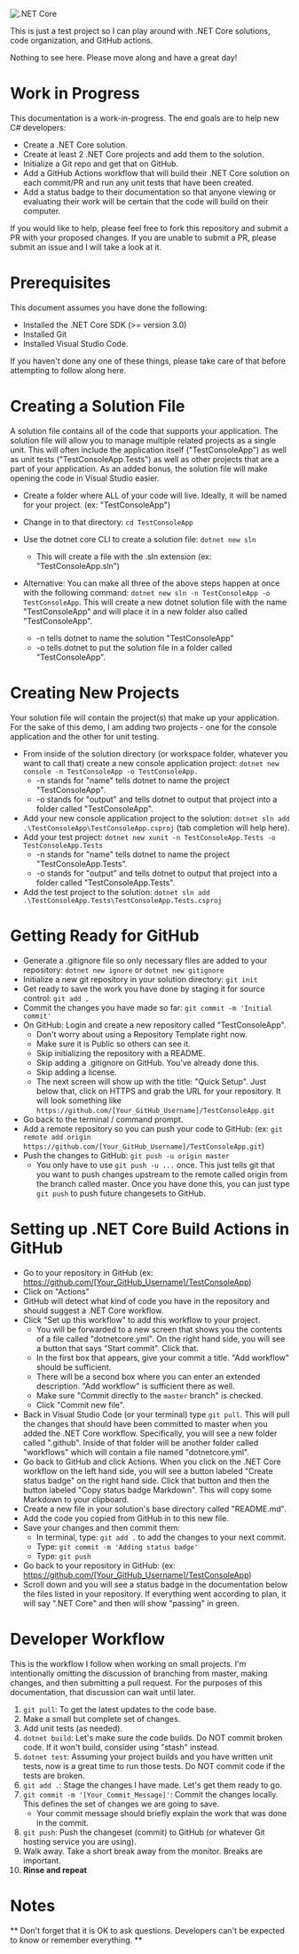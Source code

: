 ![.NET Core](https://github.com/am1983/TestConsoleApp/workflows/.NET%20Core/badge.svg)

This is just a test project so I can play around with .NET Core solutions, code organization, and GitHub actions.

Nothing to see here. Please move along and have a great day!

# Work in Progress

This documentation is a work-in-progress. The end goals are to help new C# developers:

* Create a .NET Core solution.
* Create at least 2 .NET Core projects and add them to the solution.
* Initialize a Git repo and get that on GitHub.
* Add a GitHub Actions workflow that will build their .NET Core solution on each commit/PR and run any unit tests that have been created.
* Add a status badge to their documentation so that anyone viewing or evaluating their work will be certain that the code will build on their computer.

If you would like to help, please feel free to fork this repository and submit a PR with your proposed changes. If you are unable to submit a PR, please submit an issue and I will take a look at it.

# Prerequisites

This document assumes you have done the following:
* Installed the .NET Core SDK (>= version 3.0)
* Installed Git
* Installed Visual Studio Code.

If you haven't done any one of these things, please take care of that before attempting to follow along here.

# Creating a Solution File

A solution file contains all of the code that supports your application. The solution file will allow you to manage multiple related projects as a single unit. This will often include the application itself ("TestConsoleApp") as well as unit tests ("TestConsoleApp.Tests") as well as other projects that are a part of your application. As an added bonus, the solution file will make opening the code in Visual Studio easier.

* Create a folder where ALL of your code will live. Ideally, it will be named for your project. (ex: "TestConsoleApp")
* Change in to that directory: `cd TestConsoleApp`
* Use the dotnet core CLI to create a solution file: `dotnet new sln`
  * This will create a file with the .sln extension (ex: "TestConsoleApp.sln")

* Alternative: You can make all three of the above steps happen at once with the following command: `dotnet new sln -n TestConsoleApp -o TestConsoleApp`. This will create a new dotnet solution file with the name "TestConsoleApp" and will place it in a new folder also called "TestConsoleApp".
  * -n tells dotnet to name the solution "TestConsoleApp"
  * -o tells dotnet to put the solution file in a folder called "TestConsoleApp".

# Creating New Projects

Your solution file will contain the project(s) that make up your application. For the sake of this demo, I am adding two projects - one for the console application and the other for unit testing.

* From inside of the solution directory (or workspace folder, whatever you want to call that) create a new console application project:
  `dotnet new console -n TestConsoleApp -o TestConsoleApp.`
  * -n stands for "name" tells dotnet to name the project "TestConsoleApp".
  * -o stands for "output" and tells dotnet to output that project into a folder called "TestConsoleApp".
* Add your new console application project to the solution: `dotnet sln add .\TestConsoleApp\TestConsoleApp.csproj` (tab completion will help here).
* Add your test project: `dotnet new xunit -n TestConsoleApp.Tests -o TestConsoleApp.Tests`
  * -n stands for "name" tells dotnet to name the project  "TestConsoleApp.Tests".
  * -o stands for "output" and tells dotnet to output that project into a folder called "TestConsoleApp.Tests".
* Add the test project to the solution: `dotnet sln add .\TestConsoleApp.Tests\TestConsoleApp.Tests.csproj`

# Getting Ready for GitHub

* Generate a .gitignore file so only necessary files are added to your repository: `dotnet new ignore` or `dotnet new gitignore`
* Initialize a new git repository in your solution directory: `git init`
* Get ready to save the work you have done by staging it for source control: `git add .`
* Commit the changes you have made so far: `git commit -m 'Initial commit'`
* On GitHub: Login and create a new repository called "TestConsoleApp".
  * Don't worry about using a Repository Template right now.
  * Make sure it is Public so others can see it.
  * Skip initializing the repository with a README.
  * Skip adding a .gitignore on GitHub. You've already done this.
  * Skip adding a license.
  * The next screen will show up with the title: "Quick Setup". Just below that, click on HTTPS and grab the URL for your repository. It will look something like `https://github.com/[Your_GitHub_Username]/TestConsoleApp.git`
* Go back to the terminal / command prompt.
* Add a remote repository so you can push your code to GitHub: (ex: `git remote add origin https://github.com/[Your_GitHub_Username]/TestConsoleApp.git`)
* Push the changes to GitHub: `git push -u origin master`
  * You only have to use `git push -u ...` once. This just tells git that you want to push changes upstream to the remote called origin from the branch called master. Once you have done this, you can just type `git push` to push future changesets to GitHub.

# Setting up .NET Core Build Actions in GitHub

* Go to your repository in GitHub (ex: https://github.com/[Your_GitHub_Username]/TestConsoleApp)
* Click on "Actions"
* GitHub will detect what kind of code you have in the repository and should suggest a .NET Core workflow.
* Click "Set up this workflow" to add this workflow to your project.
  * You will be forwarded to a new screen that shows you the contents of a file called "dotnetcore.yml". On the right hand side, you will see a button that says "Start commit". Click that.
  * In the first box that appears, give your commit a title. "Add workflow" should be sufficient.
  * There will be a second box where you can enter an extended description. "Add workflow" is sufficient there as well.
  * Make sure "Commit directly to the `master` branch" is checked.
  * Click "Commit new file". 
* Back in Visual Studio Code (or your terminal) type `git pull`. This will pull the changes that should have been committed to master when you added the .NET Core workflow. Specifically, you will see a new folder called ".github". Inside of that folder will be another folder called "workflows" which will contain a file named "dotnetcore.yml".
* Go back to GitHub and click Actions. When you click on the .NET Core workflow on the left hand side, you will see a button labeled "Create status badge" on the right hand side. Click that button and then the button labeled "Copy status badge Markdown". This will copy some Markdown to your clipboard.
* Create a new file in your solution's base directory called "README.md".
* Add the code you copied from GitHub in to this new file.
* Save your changes and then commit them:
  * In terminal, type: `git add .` to add the changes to your next commit.
  * Type: `git commit -m 'Adding status badge'`
  * Type: `git push`
* Go back to your repository in GitHub: (ex: https://github.com/[Your_GitHub_Username]/TestConsoleApp)
* Scroll down and you will see a status badge in the documentation below the files listed in your repository. If everything went according to plan, it will say ".NET Core" and then will show "passing" in green.

# Developer Workflow

This is the workflow I follow when working on small projects. I'm intentionally omitting the discussion of branching from master, making changes, and then submitting a pull request. For the purposes of this documentation, that discussion can wait until later.

1) `git pull`: To get the latest updates to the code base.
2) Make a small but complete set of changes.
3) Add unit tests (as needed).
4) `dotnet build`: Let's make sure the code builds. Do NOT commit broken code. If it won't build, consider using "stash" instead.
5) `dotnet test`: Assuming your project builds and you have written unit tests, now is a great time to run those tests. Do NOT commit code if the tests are broken.
6) `git add .`: Stage the changes I have made. Let's get them ready to go.
7) `git commit -m '[Your_Commit_Message]'`: Commit the changes locally. This defines the set of changes we are going to save.
    - Your commit message should briefly explain the work that was done in the commit.
8) `git push`: Push the changeset (commit) to GitHub (or whatever Git hosting service you are using).
9) Walk away. Take a short break away from the monitor. Breaks are important.
10) **Rinse and repeat**

# Notes

** Don't forget that it is OK to ask questions. Developers can't be expected to know or remember everything. **
